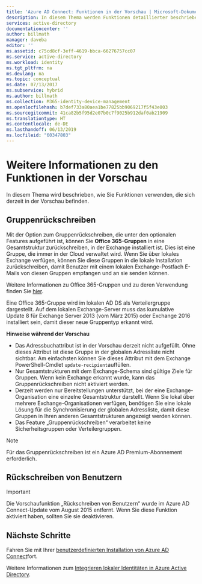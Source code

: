 ```yaml
---
title: 'Azure AD Connect: Funktionen in der Vorschau | Microsoft-Dokumentation'
description: In diesem Thema werden Funktionen detaillierter beschrieben, die sich in Azure AD Connect in der Preview befinden.
services: active-directory
documentationcenter: ''
author: billmath
manager: daveba
editor: ''
ms.assetid: c75cd8cf-3eff-4619-bbca-66276757cc07
ms.service: active-directory
ms.workload: identity
ms.tgt_pltfrm: na
ms.devlang: na
ms.topic: conceptual
ms.date: 07/13/2017
ms.subservice: hybrid
ms.author: billmath
ms.collection: M365-identity-device-management
ms.openlocfilehash: b7def733a80aea1be77825bb9069217f5f43e003
ms.sourcegitcommit: 41ca82b5f95d2e07b0c7f9025b912daf0ab21909
ms.translationtype: HT
ms.contentlocale: de-DE
ms.lasthandoff: 06/13/2019
ms.locfileid: "60347803"
---
```

# <a name="more-details-about-features-in-preview"></a>Weitere Informationen zu den Funktionen in der Vorschau
In diesem Thema wird beschrieben, wie Sie Funktionen verwenden, die sich derzeit in der Vorschau befinden.

## <a name="group-writeback"></a>Gruppenrückschreiben
Mit der Option zum Gruppenrückschreiben, die unter den optionalen Features aufgeführt ist, können Sie **Office 365-Gruppen** in eine Gesamtstruktur zurückschreiben, in der Exchange installiert ist. Dies ist eine Gruppe, die immer in der Cloud verwaltet wird. Wenn Sie über lokales Exchange verfügen, können Sie diese Gruppen in die lokale Installation zurückschreiben, damit Benutzer mit einem lokalen Exchange-Postfach E-Mails von diesen Gruppen empfangen und an sie senden können.

Weitere Informationen zu Office 365-Gruppen und zu deren Verwendung finden Sie [hier](https://aka.ms/O365g).

Eine Office 365-Gruppe wird im lokalen AD DS als Verteilergruppe dargestellt. Auf dem lokalen Exchange-Server muss das kumulative Update 8 für Exchange Server 2013 (vom März 2015) oder Exchange 2016 installiert sein, damit dieser neue Gruppentyp erkannt wird.

**Hinweise während der Vorschau**

* Das Adressbuchattribut ist in der Vorschau derzeit nicht aufgefüllt. Ohne dieses Attribut ist diese Gruppe in der globalen Adressliste nicht sichtbar. Am einfachsten können Sie dieses Attribut mit dem Exchange PowerShell-Cmdlet `update-recipient`auffüllen.
* Nur Gesamtstrukturen mit dem Exchange-Schema sind gültige Ziele für Gruppen. Wenn kein Exchange erkannt wurde, kann das Gruppenrückschreiben nicht aktiviert werden.
* Derzeit werden nur Bereitstellungen unterstützt, bei der eine Exchange-Organisation eine einzelne Gesamtstruktur darstellt. Wenn Sie lokal über mehrere Exchange-Organisationen verfügen, benötigen Sie eine lokale Lösung für die Synchronisierung der globalen Adressliste, damit diese Gruppen in Ihren anderen Gesamtstrukturen angezeigt werden können.
* Das Feature „Gruppenrückschreiben“ verarbeitet keine Sicherheitsgruppen oder Verteilergruppen.

> [!NOTE]
> Für das Gruppenrückschreiben ist ein Azure AD Premium-Abonnement erforderlich.
> 
>

## <a name="user-writeback"></a>Rückschreiben von Benutzern
> [!IMPORTANT]
> Die Vorschaufunktion „Rückschreiben von Benutzern“ wurde im Azure AD Connect-Update vom August 2015 entfernt. Wenn Sie diese Funktion aktiviert haben, sollten Sie sie deaktivieren.
>
>

## <a name="next-steps"></a>Nächste Schritte
Fahren Sie mit Ihrer [benutzerdefinierten Installation von Azure AD Connect](how-to-connect-install-custom.md)fort.

Weitere Informationen zum [Integrieren lokaler Identitäten in Azure Active Directory](whatis-hybrid-identity.md).

